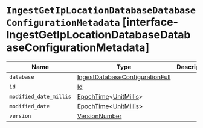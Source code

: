 # `IngestGetIpLocationDatabaseDatabaseConfigurationMetadata` [interface-IngestGetIpLocationDatabaseDatabaseConfigurationMetadata]

| Name | Type | Description |
| - | - | - |
| `database` | [IngestDatabaseConfigurationFull](./IngestDatabaseConfigurationFull.md) | &nbsp; |
| `id` | [Id](./Id.md) | &nbsp; |
| `modified_date_millis` | [EpochTime](./EpochTime.md)<[UnitMillis](./UnitMillis.md)> | &nbsp; |
| `modified_date` | [EpochTime](./EpochTime.md)<[UnitMillis](./UnitMillis.md)> | &nbsp; |
| `version` | [VersionNumber](./VersionNumber.md) | &nbsp; |
